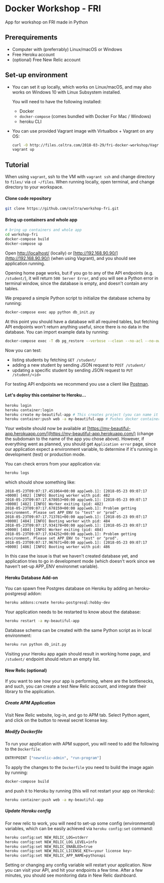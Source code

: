 # Docker Workshop - FRI
App for workshop on FRI made in Python

## Prerequirements
* Computer with (preferrably) Linux/macOS or Windows
* Free Heroku account
* (optional) Free New Relic account

## Set-up environment
* You can set it up locally, which works on Linux/macOS, and may also works on Windows 10 with Linux Subsystem installed.

  You will need to have the following installed:
  * Docker
  * `docker-compose` (comes bundled with Docker For Mac / Windows)
  * heroku CLI

* You can use provided Vagrant image with Virtualbox + Vagrant on any OS:
  ```bash
  curl -O http://files.celtra.com/2018-03-29/fri-docker-workshop/Vagrantfile
  vagrant up
  ```

## Tutorial
When using `vagrant`, ssh to the VM with `vagrant ssh` and change directory to `files/` via `cd ~/files`. When running locally, open terminal, and change directory to your workspace.
#### Clone code repository
```bash
git clone https://github.com/celtra/workshop-fri.git
```

#### Bring up containers and whole app
```bash
# bring up containers and whole app
cd workshop-fri
docker-compose build
docker-compose up
```

Open [http://localhost/](http://localhost/) (locally) or [http://192.168.90.90/](http://192.168.90.90/) (when using Vagrant), and you should see application running.

Opening home page works, but if you go to any of the API endpoints (e.g. `/student/`), it will return `500 Server Error`, and you will see a Python error in terminal window, since the database is empty, and doesn't contain any tables.

We prepared a simple Python script to initialize the database schema by running:
```bash
docker-compose exec app python db_init.py
```

At this point you should have a database will all required tables, but fetching API endpoints won't return anything useful, since there is no data in the database. You can import example data by running:
```bash
docker-compose exec -T db pg_restore --verbose --clean --no-acl --no-owner -U postgres -d postgres < fakedata/db.dump
```

Now you can test:
* listing students by fetching `GET /student/`
* adding a new student by sending JSON request to `POST /student/`
* updating a specific student by sending JSON request to `PUT /student/<id>`

For testing API endpoints we recommend you use a client like [Postman](https://app.getpostman.com/).

#### Let's deploy this container to Heroku...
```bash
heroku login
heroku container:login
heroku create my-beautiful-app # This creates project (you can name it however you want)
heroku container:push web -a my-beautiful-app # Pushes docker container to Heroku
```

Your website should now be available at [https://my-beautiful-app.herokuapp.com/](https://my-beautiful-app.herokuapp.com/) (change the subdomain to the name of the app you chose above). However, if everything went as planned, you should get `Application error` page, since our application expect a environment variable, to determine if it's running in development (test) or production mode.

You can check errors from your application via:
```bash
heroku logs
```
which should show something like:
```
2018-05-23T09:07:17.451064+00:00 app[web.1]: [2018-05-23 09:07:17 +0000] [482] [INFO] Booting worker with pid: 482
2018-05-23T09:07:17.678053+00:00 app[web.1]: [2018-05-23 09:07:17 +0000] [482] [INFO] Worker exiting (pid: 482)
2018-05-23T09:07:17.678159+00:00 app[web.1]: Problem getting environment. Please set APP_ENV to "test" or "prod".
2018-05-23T09:07:17.713781+00:00 app[web.1]: [2018-05-23 09:07:17 +0000] [484] [INFO] Booting worker with pid: 484
2018-05-23T09:07:17.934178+00:00 app[web.1]: [2018-05-23 09:07:17 +0000] [484] [INFO] Worker exiting (pid: 484)
2018-05-23T09:07:17.934252+00:00 app[web.1]: Problem getting environment. Please set APP_ENV to "test" or "prod".
2018-05-23T09:07:17.967671+00:00 app[web.1]: [2018-05-23 09:07:17 +0000] [486] [INFO] Booting worker with pid: 486
```

In this case the issue is that we haven't created database yet, and application tries to go in development mode (which doesn't work since we haven't set-up APP_ENV environmet variable).

#### Heroku Database Add-on

You can spawn free Postgres database on Heroku by adding an heroku-postgresql addon:
```bash
heroku addons:create heroku-postgresql:hobby-dev
```
Your application needs to be restarted to know about the database:
```bash
heroku restart -a my-beautiful-app
```

Database schema can be created with the same Python script as in local environment:
```bash
heroku run python db_init.py
```

Visiting your Heroku app again should result in working home page, and `/student/` endpoint should return an empty list.


#### New Relic (optional)

If you want to see how your app is performing, where are the bottlenecks, and such, you can create a test New Relic account, and integrate their library to the application.

##### Create APM Application

Visit New Relic website, log-in, and go to APM tab. Select Python agent, and click on the button to reveal secret license key.

##### Modify Dockerfile
To run your application with APM support, you will need to add the following to the `Dockerfile`:
```bash
ENTRYPOINT ["newrelic-admin", "run-program"]
```

To apply the changes to the `Dockerfile` you need to build the image again by running:
```bash
docker-compose build
```

and push it to Heroku by running (this will not restart your app on Heroku):
```bash
heroku container:push web -a my-beautiful-app
```

##### Update Heroku config
For new relic to work, you will need to set-up some config (environmental) variables, which can be easily achieved via `heroku config:set` command:
```bash
heroku config:set NEW_RELIC_LOG=stderr
heroku config:set NEW_RELIC_LOG_LEVEL=info
heroku config:set NEW_RELIC_ENABLED=true
heroku config:set NEW_RELIC_LICENSE_KEY=<your license key>
heroku config:set NEW_RELIC_APP_NAME=pythonapi
```

Setting or changing any config variable will restart your application. Now you can visit your API, and hit your endpoints a few time. After a few minutes, you should see monitoring data in New Relic dashboard.
